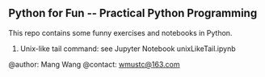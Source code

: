 ## Python for Fun -- Practical Python Programming

This repo contains some funny exercises and notebooks in Python.

1. Unix-like tail command: see Jupyter Notebook unixLikeTail.ipynb  


@author: Mang Wang
@contact: wmustc@163.com
